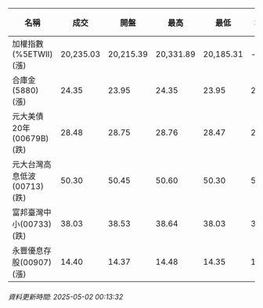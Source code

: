| 名稱 | 成交 | 開盤 | 最高 | 最低 | 均價 | 成交金額(億) | 昨收 | 漲跌幅 | 漲跌 | 總量 | 昨量 | 振幅 |
| -------- | -------- | -------- | -------- |-------- | -------- | -------- |-------- |-------- |-------- | -------- | -------- |-------- |
|加權指數(%5ETWII) (漲)|20,235.03|20,215.39|20,331.89|20,185.31|-|2,736.74|20,232.63|0.01%|2.40|5,033,307|0|0.72%|
|合庫金(5880) (漲)|24.35|23.95|24.35|23.95|24.25|2.57|24.10|1.04%|0.25|10,616|9,762|1.66%|
|元大美債20年(00679B) (跌)|28.48|28.75|28.76|28.47|28.58|10.25|28.53|0.18%|0.05|35,878|26,476|1.02%|
|元大台灣高息低波(00713) (跌)|50.30|50.45|50.60|50.30|50.42|4.32|50.45|0.30%|0.15|8,564|8,927|0.59%|
|富邦臺灣中小(00733) (跌)|38.03|38.53|38.64|38.03|38.36|0.414|38.53|1.30%|0.50|1,078|624|1.58%|
|永豐優息存股(00907) (漲)|14.40|14.37|14.48|14.35|14.40|0.439|14.33|0.49%|0.07|3,046|1,438|0.91%|
###### 資料更新時間: 2025-05-02 00:13:32